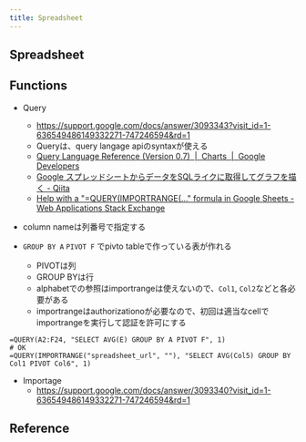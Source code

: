 ```yaml
---
title: Spreadsheet
---
```


## Spreadsheet


## Functions

* Query
    * https://support.google.com/docs/answer/3093343?visit_id=1-636549486149332271-747246594&rd=1
    * Queryは、query langage apiのsyntaxが使える
    * [Query Language Reference (Version 0.7)  |  Charts  |  Google Developers](https://developers.google.com/chart/interactive/docs/querylanguage#pivot)
    * [Google スプレッドシートからデータをSQLライクに取得してグラフを描く - Qiita](https://qiita.com/atsaki/items/6d2027c3bcb50b03fa18)
    * [Help with a "=QUERY(IMPORTRANGE(..." formula in Google Sheets - Web Applications Stack Exchange](https://webapps.stackexchange.com/questions/108327/help-with-a-queryimportrange-formula-in-google-sheets)

* column nameは列番号で指定する
* `GROUP BY A` `PIVOT F` でpivto tableで作っている表が作れる
    * PIVOTは列
    * GROUP BYは行
    * alphabetでの参照はimportrangeは使えないので、`Col1`, `Col2`などと各必要がある
    * importrangeはauthorizationoが必要なので、初回は適当なcellでimportrangeを実行して認証を許可にする

```
=QUERY(A2:F24, "SELECT AVG(E) GROUP BY A PIVOT F", 1)
# OK
=QUERY(IMPORTRANGE("spreadsheet_url", ""), "SELECT AVG(Col5) GROUP BY Col1 PIVOT Col6", 1)
```


* Importage
    * https://support.google.com/docs/answer/3093340?visit_id=1-636549486149332271-747246594&rd=1

## Reference


